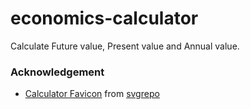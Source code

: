 # economics-calculator

Calculate Future value, Present value and Annual value.

### Acknowledgement

- [Calculator Favicon](https://www.svgrepo.com/svg/529422/calculator) from [svgrepo](https://www.svgrepo.com)
